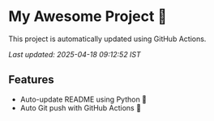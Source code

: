 # My Awesome Project 🚀

This project is automatically updated using GitHub Actions.

_Last updated: 2025-04-18 09:12:52 IST_

## Features
- Auto-update README using Python 🐍
- Auto Git push with GitHub Actions 🤖
